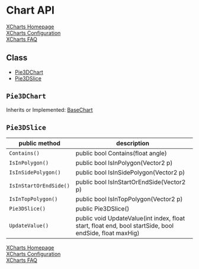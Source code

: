 # Chart API

[XCharts Homepage](https://github.com/XCharts-Team/XCharts)</br>
[XCharts Configuration](XChartsConfiguration-EN.md)</br>
[XCharts FAQ](XChartsFAQ-EN.md)

## Class

- [Pie3DChart](#Pie3DChart)
- [Pie3DSlice](#Pie3DSlice)

## `Pie3DChart`

Inherits or Implemented: [BaseChart](#BaseChart)

## `Pie3DSlice`

|public method|description|
|--|--|
| `Contains()` |public bool Contains(float angle)</br> |
| `IsInPolygon()` |public bool IsInPolygon(Vector2 p)</br> |
| `IsInSidePolygon()` |public bool IsInSidePolygon(Vector2 p)</br> |
| `IsInStartOrEndSide()` |public bool IsInStartOrEndSide(Vector2 p)</br> |
| `IsInTopPolygon()` |public bool IsInTopPolygon(Vector2 p)</br> |
| `Pie3DSlice()` |public Pie3DSlice()</br> |
| `UpdateValue()` |public void UpdateValue(int index, float start, float end, bool startSide, bool endSide, float maxHig)</br> |

[XCharts Homepage](https://github.com/XCharts-Team/XCharts)</br>
[XCharts Configuration](XChartsConfiguration-EN.md)</br>
[XCharts FAQ](XChartsFAQ-EN.md)

